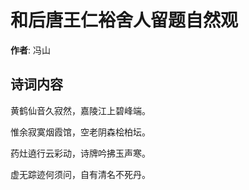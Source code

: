 # 和后唐王仁裕舍人留题自然观

**作者**: 冯山

## 诗词内容

黄鹤仙音久寂然，嘉陵江上碧峰端。

惟余寂寞烟霞馆，空老阴森桧柏坛。

药灶遶行云彩动，诗牌吟拂玉声寒。

虚无踪迹何须问，自有清名不死丹。

